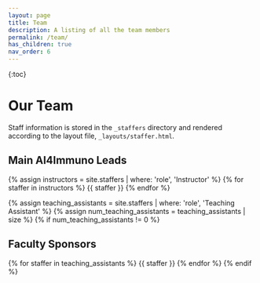 ```yaml
---
layout: page
title: Team
description: A listing of all the team members
permalink: /team/
has_children: true
nav_order: 6
---
```


{:toc}


# Our Team

Staff information is stored in the `_staffers` directory and rendered according to the layout file, `_layouts/staffer.html`.

## Main AI4Immuno Leads

{% assign instructors = site.staffers | where: 'role', 'Instructor' %}
{% for staffer in instructors %}
{{ staffer }}
{% endfor %}

{% assign teaching_assistants = site.staffers | where: 'role', 'Teaching Assistant' %}
{% assign num_teaching_assistants = teaching_assistants | size %}
{% if num_teaching_assistants != 0 %}
## Faculty Sponsors

{% for staffer in teaching_assistants %}
{{ staffer }}
{% endfor %}
{% endif %}
